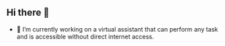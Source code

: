 ## Hi there 👋

<!--
**6248b8d16d1ed6821698c04b329a6c83/6248b8d16d1ed6821698c04b329a6c83** is a ✨ _special_ ✨ repository because its `README.md` (this file) appears on your GitHub profile.

Here are some ideas to get you started:

- 🔭 I’m currently working on ...
- 🌱 I’m currently learning ...
- 👯 I’m looking to collaborate on ...
- 🤔 I’m looking for help with ...
- 💬 Ask me about ...
- 📫 How to reach me: ...
- 😄 Pronouns: ...
- ⚡ Fun fact: ...
-->

- 🔭 I’m currently working on a virtual assistant that can perform any task and is accessible without direct internet access. 
